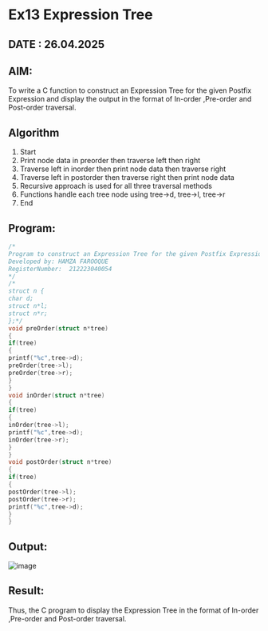 # Ex13 Expression Tree
## DATE : 26.04.2025
## AIM:
To write a C function to construct an Expression Tree for the given Postfix Expression and display the output in the format of In-order ,Pre-order and Post-order traversal.

## Algorithm
1. Start
2. Print node data in preorder then traverse left then right
3. Traverse left in inorder then print node data then traverse right
4. Traverse left in postorder then traverse right then print node data
5. Recursive approach is used for all three traversal methods
6. Functions handle each tree node using tree->d, tree->l, tree->r
7. End
## Program:
```C
/*
Program to construct an Expression Tree for the given Postfix Expression and display the output in the format of In-order ,Pre-order and Post-order traversal.
Developed by: HAMZA FAROOQUE
RegisterNumber:  212223040054
*/
/*
struct n {
char d;
struct n*l;
struct n*r;
};*/
void preOrder(struct n*tree)
{
if(tree)
{
printf("%c",tree->d);
preOrder(tree->l);
preOrder(tree->r);
}
}
void inOrder(struct n*tree)
{
if(tree)
{
inOrder(tree->l);
printf("%c",tree->d);
inOrder(tree->r);
}
}
void postOrder(struct n*tree)
{
if(tree)
{
postOrder(tree->l);
postOrder(tree->r);
printf("%c",tree->d);
}
}

```

## Output:

![image](https://github.com/user-attachments/assets/de76ddca-c62e-4062-8537-8a3f14893b23)


## Result:
Thus, the C program to display the Expression Tree in the format of In-order ,Pre-order and Post-order traversal.
